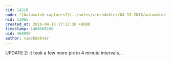 ```yaml
---
cid: 14216
node: ![Automated captures?](../notes/viechdokter/04-13-2016/automated-captures)
nid: 12965
created_at: 2016-04-13 17:22:36 +0000
timestamp: 1460568156
uid: 468990
author: viechdokter
---
```


UPDATE 2: it took a few more pix in 4 minute intervals...